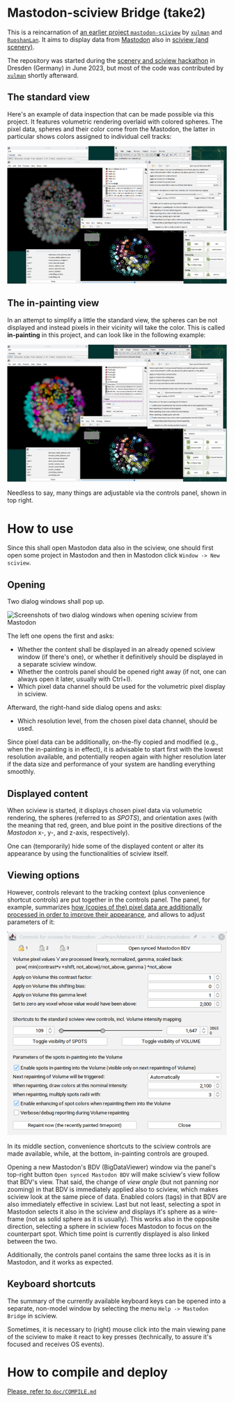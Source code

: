 # Mastodon-sciview Bridge (take2)
This is a reincarnation of [an earlier project `mastodon-sciview`](https://github.com/mastodon-sc/mastodon-sciview/) by [`xulman`](https://github.com/xulman) and [`RuoshanLan`](https://github.com/ruoshanlan).
It aims to display data from [Mastodon](https://github.com/mastodon-sc) also in [sciview (and scenery)](https://github.com/scenerygraphics/sciview).

The repository was started during the [scenery and sciview hackathon](https://imagesc.zulipchat.com/#narrow/stream/391996-Zzz.3A-.5B2023-06.5D-scenery.2Bsciview-hackathon-dresden)
in Dresden (Germany) in June 2023, but most of the code was contributed by [`xulman`](https://github.com/xulman) shortly afterward.

## The standard view
Here's an example of data inspection that can be made possible via this project. It features volumetric rendering overlaid with colored spheres.
The pixel data, spheres and their color come from the Mastodon, the latter in particular shows colors assigned to individual cell tracks:

![Example of windows arrangement of the project in action, when spheres are used to denote the tracking](doc/full_with_spheres.png)

## The in-painting view
In an attempt to simplify a little the standard view, the spheres can be not displayed and instead
pixels in their vicinity will take the color. This is called **in-painting** in this project, and can look like in the following example:

![Example of windows arrangement of the project in action, when tracking colors are impainted to the volumetric data](doc/full_with_inpainting.png)

Needless to say, many things are adjustable via the controls panel, shown in top right.

# How to use
Since this shall open Mastodon data also in the sciview, one should first open some project in Mastodon and then in Mastodon click `Window -> New sciview`.

## Opening
Two dialog windows shall pop up.

![Screenshots of two dialog windows when opening sciview from Mastodon](doc/two_dialogs.png)

The left one opens the first and asks:
- Whether the content shall be displayed in an already opened sciview window (if there's one),
or whether it definitively should be displayed in a separate sciview window.
- Whether the controls panel should be opened right away (if not, one can always open it later, usually with Ctrl+I).
- Which pixel data channel should be used for the volumetric pixel display in sciview.

Afterward, the right-hand side dialog opens and asks:
- Which resolution level, from the chosen pixel data channel, should be used.

Since pixel data can be additionally, on-the-fly copied and modified (e.g., when the in-painting is in effect),
it is advisable to start first with the lowest resolution available, and potentially reopen again with higher resolution
later if the data size and performance of your system are handling everything smoothly.

## Displayed content
When sciview is started, it displays chosen pixel data via volumetric rendering, the spheres (referred to as *SPOTS*), and
orientation axes (with the meaning that red, green, and blue point in the positive directions of the *Mastodon* x-, y-, and z-axis, respectively).

One can (temporarily) hide some of the displayed content or alter its appearance by using
the functionalities of sciview itself.

## Viewing options
However, controls relevant to the tracking context (plus convenience shortcut controls) are put together in the controls panel.
The panel, for example, summarizes [how (copies of the) pixel data are additionally processed in order to improve their appearance](doc/CONTROLS.md),
and allows to adjust parameters of it:

![The controls panel dialog window](doc/controls_panel.png)

In its middle section, convenience shortcuts to the sciview controls are made available, while, at the bottom, in-painting controls are grouped.

Opening a new Mastodon's BDV (BigDataViewer) window via the panel's top-right button `Open synced Mastodon BDV` will make sciview's view follow
that BDV's view. That said, the change of *view angle* (but not panning nor zooming) in that BDV is immediately applied also to sciview, which makes
sciview look at the same piece of data. Enabled colors (tags) in that BDV are also immediately effective in sciview. Last but not least, selecting
a spot in Mastodon selects it also in the sciview and displays it's sphere as a wire-frame (not as solid sphere as it is usually). This works also
in the opposite direction, selecting a sphere in sciview foces Mastodon to focus on the counterpart spot. Which time point is currently displayed
is also linked between the two.

Additionally, the controls panel contains the same three locks as it is in Mastodon, and it works as expected.

## Keyboard shortcuts
The summary of the currently available keyboard keys can be opened into a separate, non-model window by selecting the menu `Help -> Mastodon Bridge` in sciview.

Sometimes, it is necessary to (right) mouse click into the main viewing pane of the sciview to make it react to key presses
(technically, to assure it's focused and receives OS events). 


# How to compile and deploy
[Please, refer to `doc/COMPILE.md`](doc/COMPILE.md)
